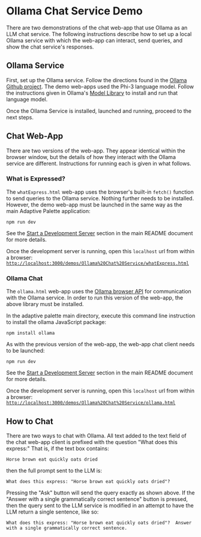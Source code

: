 # Ollama Chat Service Demo

There are two demonstrations of the chat web-app that use Ollama as an LLM chat
service.  The following instructions describe how to set up a local Ollama
service with which the web-app can interact, send queries, and show the chat
service's responses.

## Ollama Service

First, set up the Ollama service. Follow the directions found in the [Ollama
Github project](https://github.com/ollama/ollama?tab=readme-ov-file).  The demo
web-apps used the Phi-3 language model.  Follow the instructions given in
Ollama's [Model
Library](https://github.com/ollama/ollama?tab=readme-ov-file#model-library) to
install and run that language model.

Once the Ollama Service is installed, launched and running, proceed to the next
steps.

## Chat Web-App

There are two versions of the web-app.  They appear identical within the browser
window, but the details of how they interact with the Ollama service are
different.  Instructions for running each is given in what follows.

### What is Expressed?

The `whatExpress.html` web-app uses the browser's built-in `fetch()` function to
send queries to the Ollama service.  Nothing further needs to be installed.
However, the demo web-app must be launched in the same way as the main Adaptive
Palette application:

```text
npm run dev
```

See the [Start a Development Server](../../README.md#start-a-development-server)
section in the main README document for more details.

Once the development server is running, open this `localhost` url from within a
browser:
[`http://localhost:3000/demos/Ollama%20Chat%20Service/whatExpress.html`](http://localhost:3000/demos/Ollama%20Chat%20Service/whatExpress.html)

### Ollama Chat

The `ollama.html` web-app uses the [Ollama browser API](https://github.com/ollama/ollama-js/?tab=readme-ov-file#browser-usage)
for communication with the Ollama service.  In order to run this version of the
web-app, the above library must be installed.

In the adaptive palette main directory, execute this command line instruction to
install the ollama JavaScript package:

```text
npm install ollama
```

As with the previous version of the web-app, the web-app chat client needs to be
launched:

```text
npm run dev
```

See the [Start a Development Server](../../README.md#start-a-development-server)
section in the main README document for more details.

Once the development server is running, open this `localhost` url from within a
browser:
[`http://localhost:3000/demos/Ollama%20Chat%20Service/ollama.html`](http://localhost:3000/demos/Ollama%20Chat%20Service/ollama.html)

## How to Chat

There are two ways to chat with Ollama.  All text added to the text field of the
chat web-app client is prefixed with the question "What does this express:"
That is, if the text box contains:

```text
Horse brown eat quickly oats dried
```

then the full prompt sent to the LLM is:

```text
What does this express: "Horse brown eat quickly oats dried"?
```

Pressing the "Ask" button will send the query exactly as shown above.  If the
"Answer with a single grammatically correct sentence" button is pressed, then
the query sent to the LLM service is modified in an attempt to have the LLM
return a single sentence, like so:

```text
What does this express: "Horse brown eat quickly oats dried"?  Answer
with a single grammatically correct sentence.
```
